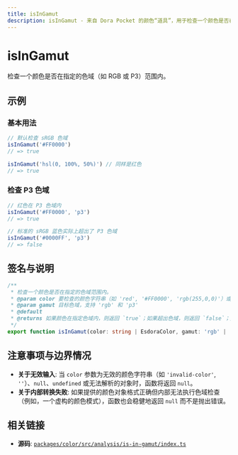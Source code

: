 ```yaml
---
title: isInGamut
description: isInGamut - 来自 Dora Pocket 的颜色“道具”，用于检查一个颜色是否在指定的色域（如 RGB 或 P3）范围内。
---
```


# isInGamut

<!-- 1. 简介：一句话核心功能描述 -->

检查一个颜色是否在指定的色域（如 RGB 或 P3）范围内。

<!-- 2. 示例：由核心功能和从测试用例中提炼的场景组成 -->

## 示例

### 基本用法

```typescript
// 默认检查 sRGB 色域
isInGamut('#FF0000')
// => true

isInGamut('hsl(0, 100%, 50%)') // 同样是红色
// => true
```

### 检查 P3 色域

```typescript
// 红色在 P3 色域内
isInGamut('#FF0000', 'p3')
// => true

// 标准的 sRGB 蓝色实际上超出了 P3 色域
isInGamut('#0000FF', 'p3')
// => false
```

<!-- 3. 签名与说明：合并了签名、参数、返回值的唯一技术核心 -->

## 签名与说明

```typescript
/**
 * 检查一个颜色是否在指定的色域范围内。
 * @param color 要检查的颜色字符串（如 'red', '#FF0000', 'rgb(255,0,0)'）或颜色对象
 * @param gamut 目标色域，支持 'rgb' 和 'p3'
 * @default
 * @returns 如果颜色在指定色域内，则返回 `true`；如果超出色域，则返回 `false`；如果输入无效，则返回 `null`
 */
export function isInGamut(color: string | EsdoraColor, gamut: 'rgb' | 'p3' = 'rgb'): boolean | null
```

<!-- 4. 注意事项与边界情况：建立用户信任 -->

## 注意事项与边界情况

- **关于无效输入**: 当 `color` 参数为无效的颜色字符串（如 `'invalid-color'`, `''`）、`null`、`undefined` 或无法解析的对象时，函数将返回 `null`。
- **关于内部转换失败**: 如果提供的颜色对象格式正确但内部无法执行色域检查（例如，一个虚构的颜色模式），函数也会稳健地返回 `null` 而不是抛出错误。

<!-- 5. 相关链接：提供相关函数及源码的链接 -->

## 相关链接

- **源码**: [`packages/color/src/analysis/is-in-gamut/index.ts`](https://github.com/esdora-js/esdora/blob/main/packages/color/src/analysis/is-in-gamut/index.ts)
